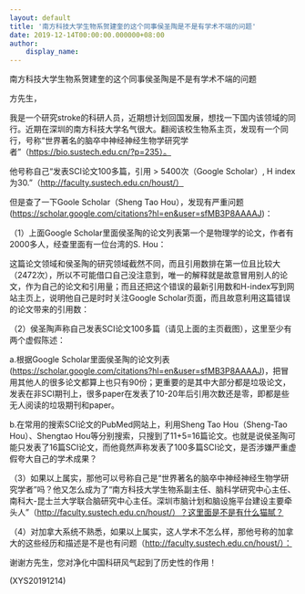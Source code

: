 ```yaml
---
layout: default
title: '南方科技大学生物系贺建奎的这个同事侯圣陶是不是有学术不端的问题'
date: 2019-12-14T00:00:00.000000+08:00
author:
    display_name: 
---
```


南方科技大学生物系贺建奎的这个同事侯圣陶是不是有学术不端的问题

方先生，

我是一个研究stroke的科研人员，近期想计划回国发展，想找一下国内该领域的同行。近期在深圳的南方科技大学名气很大。翻阅该校生物系主页，发现有一个同行，号称“世界著名的脑卒中神经神经生物学研究学者”（https://bio.sustech.edu.cn/?p=235）。

他号称自己“发表SCI论文100多篇，引用 > 5400次（Google Scholar）, H index 为30.”（http://faculty.sustech.edu.cn/houst/）

但是查了一下Goole Scholar（Sheng Tao Hou），发现有严重问题(https://scholar.google.com/citations?hl=en&user=sfMB3P8AAAAJ)：

（1）上面Google Scholar里面侯圣陶的论文列表第一个是物理学的论文，作者有2000多人，经查里面有一位台湾的S. Hou：

这篇论文领域和侯圣陶的研究领域截然不同，而且引用数排在第一位且比较大（2472次），所以不可能借口自己没注意到，唯一的解释就是故意冒用别人的论文，作为自己的论文和引用量；而且还把这个错误的最新引用数和H-index写到网站主页上，说明他自己是时时关注Google Scholar页面，而且故意利用这篇错误的论文带来的引用数：

（2）侯圣陶声称自己发表SCI论文100多篇（请见上面的主页截图），这里至少有两个虚假陈述：

a.根据Google Scholar里面侯圣陶的论文列表(https://scholar.google.com/citations?hl=en&user=sfMB3P8AAAAJ)，把冒用其他人的很多论文都算上也只有90份；更重要的是其中大部分都是垃圾论文，发表在非SCI期刊上，很多paper在发表了10-20年后引用次数还是零，即都是些无人阅读的垃圾期刊和paper。

b.在常用的搜索SCI论文的PubMed网站上，利用Sheng Tao Hou（Sheng-Tao Hou）、Shengtao Hou等分别搜索，只搜到了11+5=16篇论文。也就是说侯圣陶可能只发表了16篇SCI论文，而他竟然声称发表了100多篇SCI论文，是否涉嫌严重虚假夸大自己的学术成果？

（3）如果以上属实，那他可以号称自己是“世界著名的脑卒中神经神经生物学研究学者”吗？他又怎么成为了“南方科技大学生物系副主任、脑科学研究中心主任、南科大-昆士兰大学联合脑研究中心主任。深圳市脑计划和脑设施平台建设主要牵头人”（http://faculty.sustech.edu.cn/houst/）？这里面是不是有什么猫腻？

（4）对加拿大系统不熟悉，如果以上属实，这人学术不怎么样，那他号称的加拿大的这些经历和描述是不是也有问题（http://faculty.sustech.edu.cn/houst/）：

谢谢方先生，您对净化中国科研风气起到了历史性的作用！

(XYS20191214)

